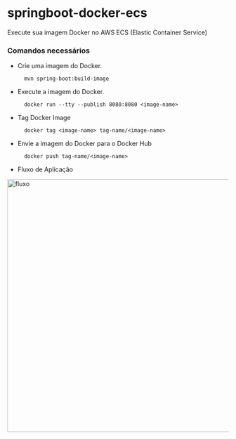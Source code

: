# springboot-docker-ecs

Execute sua imagem Docker no AWS ECS (Elastic Container Service)

### Comandos necessários

- Crie uma imagem do Docker.

		mvn spring-boot:build-image
   
- Execute a imagem do Docker.

		docker run --tty --publish 8080:8080 <image-name>
    
- Tag Docker Image

		docker tag <image-name> tag-name/<image-name>
    
- Envie a imagem do Docker para o Docker Hub

		docker push tag-name/<image-name>
		
- Fluxo de Aplicação 

<img width="576" alt="fluxo" src="https://user-images.githubusercontent.com/47922406/105187804-f5b84d00-5b11-11eb-8247-746c8b9e5fbb.png">


